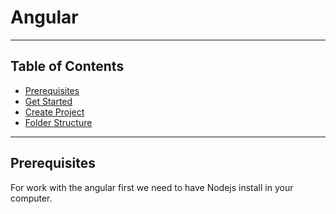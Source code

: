 # Angular
---

## Table of Contents

- [Prerequisites](#prerequisites)
- [Get Started](#get-started)
- [Create Project](#create-project)
- [Folder Structure](#folder-structure)

---

## Prerequisites

For work with the angular first we need to have Nodejs install in your computer.


